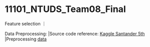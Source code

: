 # 11101_NTUDS_Team08_Final

Feature selection
  ｜


Data Preprocessing: 
	|Source code reference: [Kaggle Santander 5th](https://github.com/jturkewitz/SideProjects/blob/master/Kaggle/Santander_Prod/santander_preprocess.py)
	|Preprocessing [data](https://drive.google.com/file/d/1GZUT9SXoiE47VhZSfRsWl23jlpSg48U6/view?usp=share_link)



